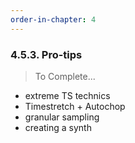 ```yaml
---
order-in-chapter: 4
---
```


### 4.5.3. Pro-tips

> To Complete...

- extreme TS technics
- Timestretch + Autochop
- granular sampling
- creating a synth
